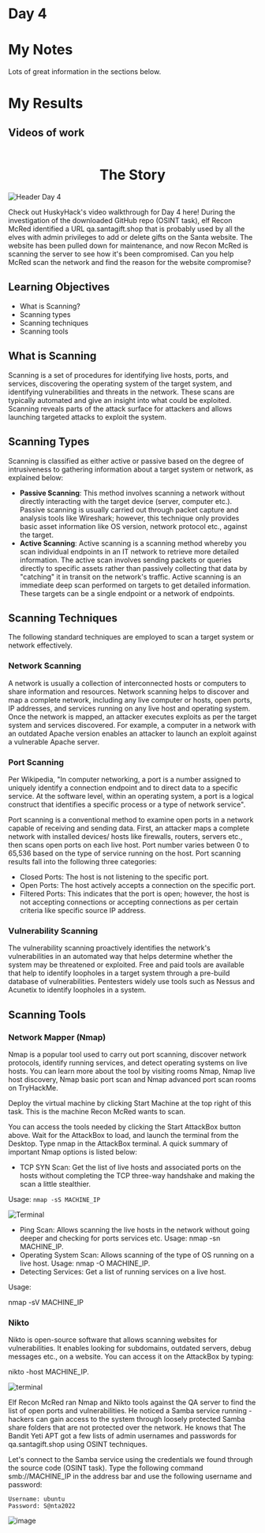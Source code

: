 # Day 4

# My Notes

Lots of great information in the sections below. 

# My Results

## Videos of work

![]()


# <center>The Story</center>

![Header Day 4](../images/day4/day4header.png)

Check out HuskyHack's video walkthrough for Day 4 here!
﻿During the investigation of the downloaded GitHub repo (OSINT task), elf Recon McRed identified a URL qa.santagift.shop that is probably used by all the elves with admin privileges to add or delete gifts on the Santa website. The website has been pulled down for maintenance, and now Recon McRed is scanning the server to see how it's been compromised. Can you help McRed scan the network and find the reason for the website compromise?

## Learning Objectives

- What is Scanning?
- Scanning types
- Scanning techniques
- Scanning tools

## What is Scanning
Scanning is a set of procedures for identifying live hosts, ports, and services, discovering the operating system of the target system, and identifying vulnerabilities and threats in the network. These scans are typically automated and give an insight into what could be exploited. Scanning reveals parts of the attack surface for attackers and allows launching targeted attacks to exploit the system.

## Scanning Types
Scanning is classified as either active or passive based on the degree of intrusiveness to gathering information about a target system or network, as explained below:

- __Passive Scanning__: This method involves scanning a network without directly interacting with the target device (server, computer etc.). Passive scanning is usually carried out through packet capture and analysis tools like Wireshark; however, this technique only provides basic asset information like OS version, network protocol etc., against the target.
- __Active Scanning__: Active scanning is a scanning method whereby you scan individual endpoints in an IT network to retrieve more detailed information. The active scan involves sending packets or queries directly to specific assets rather than passively collecting that data by "catching" it in transit on the network's traffic. Active scanning is an immediate deep scan performed on targets to get detailed information. These targets can be a single endpoint or a network of endpoints.

## Scanning Techniques
The following standard techniques are employed to scan a target system or network effectively.

### Network Scanning
A network is usually a collection of interconnected hosts or computers to share information and resources. Network scanning helps to discover and map a complete network, including any live computer or hosts, open ports, IP addresses, and services running on any live host and operating system. Once the network is mapped, an attacker executes exploits as per the target system and services discovered. For example, a computer in a network with an outdated Apache version enables an attacker to launch an exploit against a vulnerable Apache server.

### Port Scanning
Per Wikipedia, "In computer networking, a port is a number assigned to uniquely identify a connection endpoint and to direct data to a specific service. At the software level, within an operating system, a port is a logical construct that identifies a specific process or a type of network service".

Port scanning is a conventional method to examine open ports in a network capable of receiving and sending data. First, an attacker maps a complete network with installed devices/ hosts like firewalls, routers, servers etc., then scans open ports on each live host. Port number varies between 0 to 65,536 based on the type of service running on the host. Port scanning results fall into the following three categories:
- Closed Ports: The host is not listening to the specific port.
- Open Ports: The host actively accepts a connection on the specific port.
- Filtered Ports: This indicates that the port is open; however, the host is not accepting connections or accepting connections as per certain criteria like specific source IP address.

### Vulnerability Scanning
The vulnerability scanning proactively identifies the network's vulnerabilities in an automated way that helps determine whether the system may be threatened or exploited. Free and paid tools are available that help to identify loopholes in a target system through a pre-build database of vulnerabilities. Pentesters widely use tools such as Nessus and Acunetix to identify loopholes in a system.

## Scanning Tools
### Network Mapper (Nmap)
Nmap is a popular tool used to carry out port scanning, discover network protocols, identify running services, and detect operating systems on live hosts. You can learn more about the tool by visiting rooms Nmap,  Nmap live host discovery, Nmap basic port scan and Nmap advanced port scan rooms on TryHackMe.

Deploy the virtual machine by clicking Start Machine at the top right of this task. This is the machine Recon McRed wants to scan.

You can access the tools needed by clicking the Start AttackBox button above. Wait for the AttackBox to load, and launch the terminal from the Desktop. Type nmap in the AttackBox terminal.  A quick summary of important Nmap options is listed below:

- TCP SYN Scan: Get the list of live hosts and associated ports on the hosts without completing the TCP three-way handshake and making the scan a little stealthier. 


Usage: ```nmap -sS MACHINE_IP```

![Terminal](../images/day4/1.png)

- Ping Scan: Allows scanning the live hosts in the network without going deeper and checking for ports services etc. Usage: nmap -sn MACHINE_IP.
- Operating System Scan: Allows scanning of the type of OS running on a live host. Usage: nmap -O MACHINE_IP.
- Detecting Services: Get a list of running services on a live host. 
 
Usage: 

nmap -sV MACHINE_IP

### Nikto
Nikto is open-source software that allows scanning websites for vulnerabilities. It enables looking for subdomains, outdated servers, debug messages etc., on a website. You can access it on the AttackBox by typing:

nikto -host MACHINE_IP.

![terminal](../images/day4/2.png)  


Elf Recon McRed ran Nmap and Nikto tools against the QA server to find the list of open ports and vulnerabilities. He noticed a Samba service running - hackers can gain access to the system through loosely protected Samba share folders that are not protected over the network. He knows that The Bandit Yeti APT got a few lists of admin usernames and passwords for qa.santagift.shop using OSINT techniques.

Let's connect to the Samba service using the credentials we found through the source code (OSINT task). Type the following command smb://MACHINE_IP in the address bar and use the following username and password:

    Username: ubuntu
    Password: S@nta2022

![image](../images/day4/3.png)

